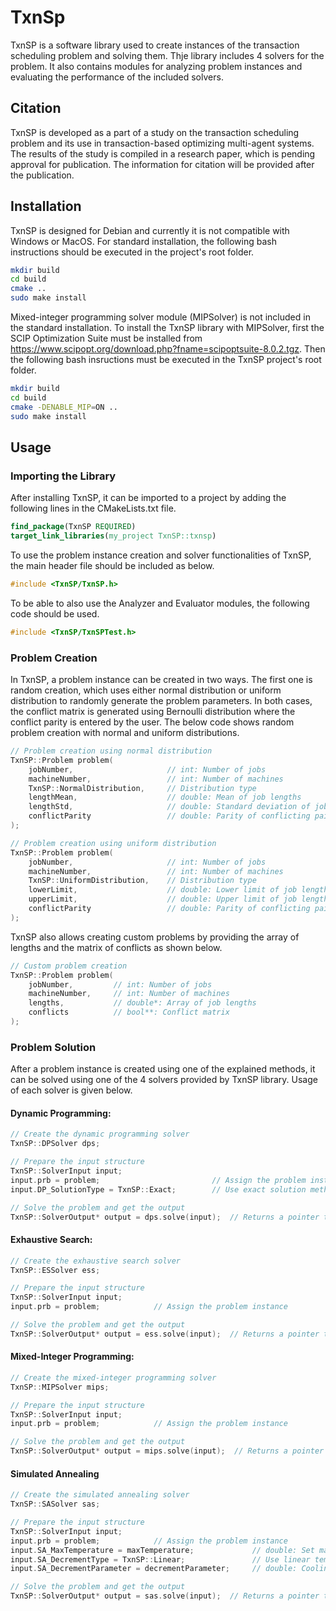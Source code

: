 # TxnSp
TxnSP is a software library used to create instances of the transaction scheduling problem and solving them. Thje library includes 4 solvers for the problem. It also contains modules for analyzing problem instances and evaluating the performance of the included solvers.

## Citation
TxnSP is developed as a part of a study on the transaction scheduling problem and its use in transaction-based optimizing multi-agent systems. The results of the study is compiled in a research paper, which is pending approval for publication. The information for citation will be provided after the publication.

## Installation
TxnSP is designed for Debian and currently it is not compatible with Windows or MacOS. For standard installation, the following bash instructions should be executed in the project's root folder.

```bash
mkdir build
cd build
cmake ..
sudo make install
```

Mixed-integer programming solver module (MIPSolver) is not included in the standard installation. To install the TxnSP library with MIPSolver, first the SCIP Optimization Suite must be installed from https://www.scipopt.org/download.php?fname=scipoptsuite-8.0.2.tgz. Then the following bash insructions must be executed in the TxnSP project's root folder.


```bash
mkdir build
cd build
cmake -DENABLE_MIP=ON ..
sudo make install
```

## Usage

### Importing the Library
After installing TxnSP, it can be imported to a project by adding the following lines in the CMakeLists.txt file.

```cmake
find_package(TxnSP REQUIRED)
target_link_libraries(my_project TxnSP::txnsp)
```

To use the problem instance creation and solver functionalities of TxnSP, the main header file should be included as below.

```c++
#include <TxnSP/TxnSP.h>
```

To be able to also use the Analyzer and Evaluator modules, the following code should be used.

```c++
#include <TxnSP/TxnSPTest.h>
```

### Problem Creation
In TxnSP, a problem instance can be created in two ways. The first one is random creation, which uses either normal distribution or uniform distribution to randomly generate the problem parameters. In both cases, the conflict matrix is generated using Bernoulli distribution where the conflict parity is entered by the user. The below code shows random problem creation with normal and uniform distributions.

```c++
// Problem creation using normal distribution
TxnSP::Problem problem(
    jobNumber,                     // int: Number of jobs
    machineNumber,                 // int: Number of machines
    TxnSP::NormalDistribution,     // Distribution type
    lengthMean,                    // double: Mean of job lengths
    lengthStd,                     // double: Standard deviation of job lengths
    conflictParity                 // double: Parity of conflicting pair of jobs
);
```

```c++
// Problem creation using uniform distribution
TxnSP::Problem problem(
    jobNumber,                     // int: Number of jobs
    machineNumber,                 // int: Number of machines
    TxnSP::UniformDistribution,    // Distribution type
    lowerLimit,                    // double: Lower limit of job lengths
    upperLimit,                    // double: Upper limit of job lengths
    conflictParity                 // double: Parity of conflicting pair of jobs
);
```

TxnSP also allows creating custom problems by providing the array of lengths and the matrix of conflicts as shown below.

```c++
// Custom problem creation
TxnSP::Problem problem(
    jobNumber,         // int: Number of jobs
    machineNumber,     // int: Number of machines
    lengths,           // double*: Array of job lengths
    conflicts          // bool**: Conflict matrix
);
```

### Problem Solution
After a problem instance is created using one of the explained methods, it can be solved using one of the 4 solvers provided by TxnSP library. Usage of each solver is given below.

#### Dynamic Programming:
```c++
// Create the dynamic programming solver
TxnSP::DPSolver dps;

// Prepare the input structure
TxnSP::SolverInput input;
input.prb = problem;                         // Assign the problem instance
input.DP_SolutionType = TxnSP::Exact;        // Use exact solution method, other option is TxnSP::Approximate

// Solve the problem and get the output
TxnSP::SolverOutput* output = dps.solve(input);  // Returns a pointer to solution
```

#### Exhaustive Search:
```c++
// Create the exhaustive search solver
TxnSP::ESSolver ess;

// Prepare the input structure
TxnSP::SolverInput input;
input.prb = problem;            // Assign the problem instance

// Solve the problem and get the output
TxnSP::SolverOutput* output = ess.solve(input);  // Returns a pointer to solution
```


#### Mixed-Integer Programming:
```c++
// Create the mixed-integer programming solver
TxnSP::MIPSolver mips;

// Prepare the input structure
TxnSP::SolverInput input;
input.prb = problem;            // Assign the problem instance

// Solve the problem and get the output
TxnSP::SolverOutput* output = mips.solve(input);  // Returns a pointer to solution
```

#### Simulated Annealing
```c++
// Create the simulated annealing solver
TxnSP::SASolver sas;

// Prepare the input structure
TxnSP::SolverInput input;
input.prb = problem;            // Assign the problem instance
input.SA_MaxTemperature = maxTemperature;             // double: Set maximum temperature
input.SA_DecrementType = TxnSP::Linear;               // Use linear temperature decrement, other optionss are TxnSP::Logarithmic and TxnSP::Slow
input.SA_DecrementParameter = decrementParameter;     // double: Cooling rate

// Solve the problem and get the output
TxnSP::SolverOutput* output = sas.solve(input);  // Returns a pointer to solution
```
